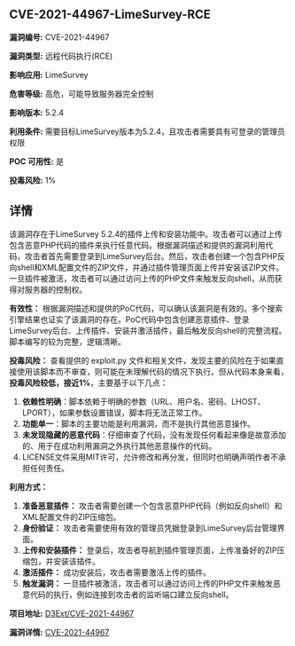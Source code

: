 ## CVE-2021-44967-LimeSurvey-RCE

**漏洞编号:** CVE-2021-44967

**漏洞类型:** 远程代码执行(RCE)

**影响应用:** LimeSurvey

**危害等级:** 高危，可能导致服务器完全控制

**影响版本:** 5.2.4

**利用条件:** 需要目标LimeSurvey版本为5.2.4，且攻击者需要具有可登录的管理员权限

**POC 可用性:** 是

**投毒风险:** 1%

## 详情

该漏洞存在于LimeSurvey 5.2.4的插件上传和安装功能中。攻击者可以通过上传包含恶意PHP代码的插件来执行任意代码。根据漏洞描述和提供的漏洞利用代码，攻击者首先需要登录到LimeSurvey后台。然后，攻击者创建一个包含PHP反向shell和XML配置文件的ZIP文件，并通过插件管理页面上传并安装该ZIP文件。一旦插件被激活，攻击者可以通过访问上传的PHP文件来触发反向shell，从而获得对服务器的控制权。 

**有效性：**
根据漏洞描述和提供的PoC代码，可以确认该漏洞是有效的。多个搜索引擎结果也证实了该漏洞的存在。PoC代码中包含创建恶意插件、登录LimeSurvey后台、上传插件、安装并激活插件，最后触发反向shell的完整流程。脚本编写的较为完整，逻辑清晰。

**投毒风险：**
查看提供的 exploit.py 文件和相关文件，发现主要的风险在于如果直接使用该脚本而不审查，则可能在未理解代码的情况下执行。但从代码本身来看，**投毒风险较低，接近1%**，主要基于以下几点：
1. **依赖性明确**：脚本依赖于明确的参数（URL、用户名、密码、LHOST、LPORT），如果参数设置错误，脚本将无法正常工作。
2. **功能单一**：脚本的主要功能是利用漏洞，而不是执行其他恶意操作。
3. **未发现隐藏的恶意代码**：仔细审查了代码，没有发现任何看起来像是故意添加的、用于在成功利用漏洞之外执行其他恶意操作的代码。
4. LICENSE文件采用MIT许可，允许修改和再分发，但同时也明确声明作者不承担任何责任。

**利用方式：**
1.  **准备恶意插件：**  攻击者需要创建一个包含恶意PHP代码（例如反向shell）和XML配置文件的ZIP压缩包。
2.  **身份验证：**  攻击者需要使用有效的管理员凭据登录到LimeSurvey后台管理界面。
3.  **上传和安装插件：**  登录后，攻击者导航到插件管理页面，上传准备好的ZIP压缩包，并安装该插件。
4.  **激活插件：**  成功安装后，攻击者需要激活上传的插件。
5.  **触发漏洞：**  一旦插件被激活，攻击者可以通过访问上传的PHP文件来触发恶意代码的执行，例如连接到攻击者的监听端口建立反向shell。

**项目地址:** [D3Ext/CVE-2021-44967](https://github.com/D3Ext/CVE-2021-44967)

**漏洞详情:** [CVE-2021-44967](https://nvd.nist.gov/vuln/detail/CVE-2021-44967)